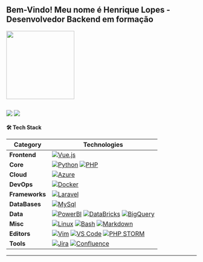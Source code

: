 
## Bem-Vindo! Meu nome é Henrique Lopes - Desenvolvedor Backend em formação
<div align="display: inline_block">
  <a href="https://github.com/ohenriquelopes">
  <img height="180em" src="https://github-readme-stats.vercel.app/api/top-langs/?username=ohenriquelopes&layout=compact&langs_count=7&theme=radical"/>
</div>

  ##

<div> 
  <a href = "mailto:hlopessantos52@gmail.com"><img src="https://img.shields.io/static/v1?label=&message=Gmail&color=D82424&logo=gmail&logoColor=FFFFFF" target="_blank"></a>
  <a href="https://www.linkedin.com/in/o-henrique-lopes/" target="_blank"><img src="https://img.shields.io/static/v1?label=&message=Linkedin&color=246AD8&logo=gmail&logoColor=FFFFFF" target="_blank"></a>
 
</div>

[//]: # (**Testing** | [![Selenium]&#40;https://img.shields.io/static/v1?label=&message=Selenium&color=43B02A&logo=selenium&logoColor=FFFFFF&#41;]&#40;https://www.selenium.dev/&#41;)

<br>
<summary><b>🛠️ Tech Stack</b></summary>
  <p>

| **Category** | **Technologies** |
| - | - |
**Frontend** | [![Vue.js](https://img.shields.io/static/v1?label=&message=Vue.js&color=4FC08D&logo=vuedotjs&logoColor=FFFFFF)](https://vuejs.org/) 
**Core** | [![Python](https://img.shields.io/static/v1?label=&message=Python&color=3C78A9&logo=python&logoColor=FFFFFF)](https://www.python.org/) [![PHP](https://img.shields.io/static/v1?label=&message=PHP&color=777BB4&logo=php&logoColor=FFFFFF)](https://www.php.net/)
**Cloud** | [![Azure](https://img.shields.io/static/v1?label=&message=AWS&color=FF3E00&logo=amazon-aws&logoColor=FFFFFF)](https://aws.amazon.com/) 
**DevOps** | [![Docker](https://img.shields.io/static/v1?label=&message=Docker&color=2496ED&logo=docker&logoColor=FFFFFF)](https://docker.com/)
**Frameworks** | [![Laravel](https://img.shields.io/static/v1?label=&message=Laravel&color=E01515&logo=laravel&logoColor=FFFFFF)](https://laravel.com/)
**DataBases** | [![MySql](https://img.shields.io/static/v1?label=&message=MySql&color=2E7DDE&logo=MySql&logoColor=FFFFFF)](https://www.mysql.com/)
**Data** | [![PowerBI](https://img.shields.io/static/v1?label=&message=PowerBI&color=FFC100&logo=PowerBI&logoColor=FFFFFF)](https://powerbi.microsoft.com/pt-br/) [![DataBricks](https://img.shields.io/static/v1?label=&message=DataBricks&color=EE1010&logo=DataBricks&logoColor=FFFFFF)](https://www.databricks.com/) [![BigQuery](https://img.shields.io/static/v1?label=&message=BigQuery&color=2496ED&logo=googlecloud&logoColor=FFFFFF)](https://cloud.google.com/bigquery?hl=pt-br)
**Misc** | [![Linux](https://img.shields.io/static/v1?label=&message=Linux&color=FFFFFF&logo=linux&logoColor=000000)](https://www.linux.org/) [![Bash](https://img.shields.io/static/v1?label=&message=Bash&color=B7BAC3&logo=gnubash&logoColor=000000)](https://www.gnu.org/software/bash/) [![Markdown](https://img.shields.io/static/v1?label=&message=Markdown&color=000000&logo=markdown&logoColor=FFFFFF)](https://en.wikipedia.org/wiki/Markdown)
**Editors** | [![Vim](https://img.shields.io/static/v1?label=&message=Vim&color=019733&logo=vim&logoColor=FFFFFF)](https://www.vim.org/) [![VS Code](https://img.shields.io/static/v1?label=&message=VS%20Code&color=9013FE&logo=visualstudiocode&logoColor=FFFFFF)](https://code.visualstudio.com/) [![PHP STORM](https://img.shields.io/static/v1?label=&message=PHPStorm&color=3866e8&logo=phpstorm&logoColor=FFFFFF)](https://www.jetbrains.com/pt-br/phpstorm/)
**Tools** | [![Jira](https://img.shields.io/static/v1?label=&message=Jira&color=0052CC&logo=Jira&logoColor=FFFFFF)](https://www.atlassian.com/br/software/jira) [![Confluence](https://img.shields.io/static/v1?label=&message=Confluence&color=0052CC&logo=Confluence&logoColor=FFFFFF)](https://www.atlassian.com/br/software/confluence)
----      

</p>
<br>
